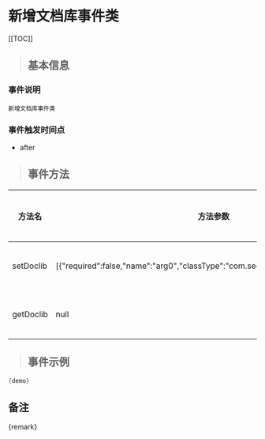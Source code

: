 # 新增文档库事件类

[[TOC]]

>## 基本信息

### 事件说明
```text
新增文档库事件类
```

### 事件触发时间点
- after

>## 事件方法

方法名 | 方法参数 | 方法返回值 | 版本 | 参数描述
 --- | --- | --- | --- | --- 
setDoclib|[{"required":false,"name":"arg0","classType":"com.seeyon.apps.doc.bo.DocLibBO"}]|void|设置Doc库
getDoclib|null|com.seeyon.apps.doc.bo.DocLibBO|获取Doc库


> ## 事件示例

```java
{demo}
```

## 备注
{remark}